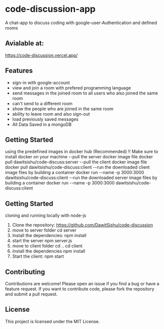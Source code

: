 # code-discussion-app

A chat-app to discuss coding with google-user-Authentication and defined rooms

## Avialable at:
https://code-discussion.vercel.app/

## Features

* sign-in with google-account
* view and join a room with prefered programming language
* send messages in the joined room to all users who also joined the same room
* can't send to a different room
* show the people who are joined in the same room 
* ability to leave room and also sign-out
* load previously saved messages
* All Data Saved in a  mongoDB

## Getting Started
using the predefined images in docker hub (Recommended)
  !! Make sure to install docker on your machine
    --pull the server docker image file
        docker pull  dawitsishu/code-discuss:server
    --pull the client docker image file
        docker pull  dawitsishu/code-discuss:client
    --run the downloaded client image files by building a container
        docker run --name <prefered-container-name> -p 3000:3000 dawitsishu/code-discuss:client
    --run the downloaded server image files by building a container
        docker run --name <prefered-container-name> -p 3000:3000 dawitsishu/code-discuss:client


## Getting Started
cloning and running locally with node-js
1. Clone the repository:
  https://github.com/DawitSishu/code-discussion
2. move to server folder
   cd server
3. Install the dependencies:
    npm install
4. start the server
    npm server.js
4. move to client folder
    cd ..
    cd client
5. Install the dependencies
   npm install
4. Start the client:
   npm start


## Contributing
Contributions are welcome! Please open an issue if you find a bug or have a feature request. If you want to contribute code, please fork the repository and submit a pull request.

## License
This project is licensed under the MIT License.  
